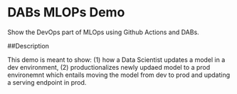 # DABs MLOPs Demo
Show the DevOps part of MLOps using Github Actions and DABs.

##Description

This demo is meant to show: (1) how a Data Scientist updates a model in a dev environment, (2) productionalizes newly updaed model to a prod environemnt which entails moving the model from dev to prod and updating a serving endpoint in prod.  